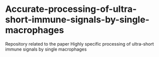 # Accurate-processing-of-ultra-short-immune-signals-by-single-macrophages
Repository related to the paper Highly specific  processing of ultra-short immune signals by single macrophages

